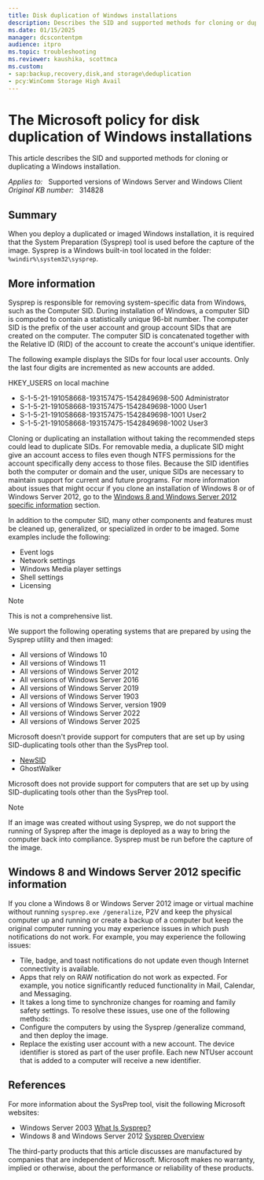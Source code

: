```yaml
---
title: Disk duplication of Windows installations
description: Describes the SID and supported methods for cloning or duplicating a Windows installation.
ms.date: 01/15/2025
manager: dcscontentpm
audience: itpro
ms.topic: troubleshooting
ms.reviewer: kaushika, scottmca
ms.custom:
- sap:backup,recovery,disk,and storage\deduplication
- pcy:WinComm Storage High Avail
---
```

# The Microsoft policy for disk duplication of Windows installations

This article describes the SID and supported methods for cloning or duplicating a Windows installation.

_Applies to:_ &nbsp; Supported versions of Windows Server and Windows Client  
_Original KB number:_ &nbsp; 314828

## Summary

When you deploy a duplicated or imaged Windows installation, it is required that the System Preparation (Sysprep) tool is used before the capture of the image. Sysprep is a Windows built-in tool located in the folder: `%windir%\system32\sysprep`.

## More information

Sysprep is responsible for removing system-specific data from Windows, such as the Computer SID. During installation of Windows, a computer SID is computed to contain a statistically unique 96-bit number. The computer SID is the prefix of the user account and group account SIDs that are created on the computer. The computer SID is concatenated together with the Relative ID (RID) of the account to create the account's unique identifier.

The following example displays the SIDs for four local user accounts. Only the last four digits are incremented as new accounts are added.

HKEY_USERS on local machine

- S-1-5-21-191058668-193157475-1542849698-500 Administrator
- S-1-5-21-191058668-193157475-1542849698-1000 User1
- S-1-5-21-191058668-193157475-1542849698-1001 User2
- S-1-5-21-191058668-193157475-1542849698-1002 User3

Cloning or duplicating an installation without taking the recommended steps could lead to duplicate SIDs. For removable media, a duplicate SID might give an account access to files even though NTFS permissions for the account specifically deny access to those files. Because the SID identifies both the computer or domain and the user, unique SIDs are necessary to maintain support for current and future programs. For more information about issues that might occur if you clone an installation of Windows 8 or of Windows Server 2012, go to the [Windows 8 and Windows Server 2012 specific information](#windows-8-and-windows-server-2012-specific-information) section.

In addition to the computer SID, many other components and features must be cleaned up, generalized, or specialized in order to be imaged. Some examples include the following:

- Event logs
- Network settings
- Windows Media player settings
- Shell settings
- Licensing

> [!NOTE]
> This is not a comprehensive list.

We support the following operating systems that are prepared by using the Sysprep utility and then imaged:

- All versions of Windows 10
- All versions of Windows 11
- All versions of Windows Server 2012
- All versions of Windows Server 2016
- All versions of Windows Server 2019
- All versions of Windows Server 1903
- All versions of Windows Server, version 1909
- All versions of Windows Server 2022
- All versions of Windows Server 2025

Microsoft doesn't provide support for computers that are set up by using SID-duplicating tools other than the SysPrep tool.

- [NewSID](/sysinternals/downloads/newsid)
- GhostWalker

Microsoft does not provide support for computers that are set up by using SID-duplicating tools other than the SysPrep tool.

> [!NOTE]
> If an image was created without using Sysprep, we do not support the running of Sysprep after the image is deployed as a way to bring the computer back into compliance. Sysprep must be run before the capture of the image.

## Windows 8 and Windows Server 2012 specific information

If you clone a Windows 8 or Windows Server 2012 image or virtual machine without running `sysprep.exe /generalize`, P2V and keep the physical computer up and running or create a backup of a computer but keep the original computer running you may experience issues in which push notifications do not work. For example, you may experience the following issues:

- Tile, badge, and toast notifications do not update even though Internet connectivity is available.
- Apps that rely on RAW notification do not work as expected. For example, you notice significantly reduced functionality in Mail, Calendar, and Messaging.
- It takes a long time to synchronize changes for roaming and family safety settings.
To resolve these issues, use one of the following methods:
- Configure the computers by using the Sysprep /generalize command, and then deploy the image.
- Replace the existing user account with a new account. The device identifier is stored as part of the user profile. Each new NTUser account that is added to a computer will receive a new identifier.

## References

For more information about the SysPrep tool, visit the following Microsoft websites:

- Windows Server 2003 [What Is Sysprep?](/previous-versions/windows/it-pro/windows-server-2003/cc783215(v=ws.10))
- Windows 8 and Windows Server 2012 [Sysprep Overview](/previous-versions/windows/it-pro/windows-8.1-and-8/hh825209(v=win.10))

The third-party products that this article discusses are manufactured by companies that are independent of Microsoft. Microsoft makes no warranty, implied or otherwise, about the performance or reliability of these products.
